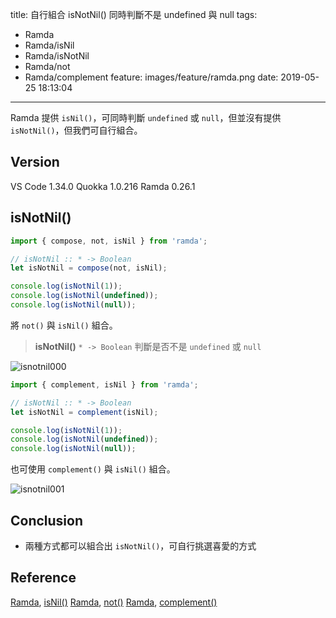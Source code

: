 title: 自行組合 isNotNil() 同時判斷不是 undefined 與 null
tags:
  - Ramda
  - Ramda/isNil
  - Ramda/isNotNil
  - Ramda/not
  - Ramda/complement
feature: images/feature/ramda.png
date: 2019-05-25 18:13:04
---
Ramda 提供 `isNil()`，可同時判斷 `undefined` 或 `null`，但並沒有提供 `isNotNil()`，但我們可自行組合。

<!-- more -->

## Version

VS Code 1.34.0
Quokka 1.0.216
Ramda 0.26.1

## isNotNil()

```javascript
import { compose, not, isNil } from 'ramda';

// isNotNil :: * -> Boolean
let isNotNil = compose(not, isNil);

console.log(isNotNil(1));
console.log(isNotNil(undefined));
console.log(isNotNil(null));
```

將 `not()` 與 `isNil()` 組合。

> **isNotNil()**
> `* -> Boolean`
> 判斷是否不是 `undefined` 或 `null`

![isnotnil000](/images/ramda/isnotnil/isnotnil000.png)

```javascript
import { complement, isNil } from 'ramda';

// isNotNil :: * -> Boolean
let isNotNil = complement(isNil);

console.log(isNotNil(1));
console.log(isNotNil(undefined));
console.log(isNotNil(null));
```

也可使用 `complement()` 與 `isNil()` 組合。

![isnotnil001](/images/ramda/isnotnil/isnotnil001.png)

## Conclusion

* 兩種方式都可以組合出 `isNotNil()`，可自行挑選喜愛的方式

## Reference

[Ramda](https://ramdajs.com), [isNil()](https://ramdajs.com/docs/#isNil)
[Ramda](https://ramdajs.com), [not()](https://ramdajs.com/docs/#not)
[Ramda](https://ramdajs.com), [complement()](https://ramdajs.com/docs/#complement)




